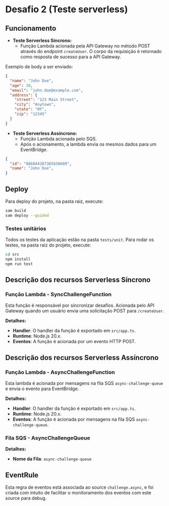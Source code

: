# Desafio 2 (Teste serverless)

## Funcionamento

- **Teste Serverless Síncrono:**
  - Função Lambda acionada pela API Gateway no método POST através do endpoint `createUser`. O corpo da requisição é retornado como resposta de sucesso para a API Gateway.

Exemplo de body a ser enviado: 

```json
{
  "name": "John Doe",
  "age": 30,
  "email": "john.doe@example.com",
  "address": {
    "street": "123 Main Street",
    "city": "Anytown",
    "state": "NY",
    "zip": "12345"
  }
}
```

- **Teste Serverless Assíncrono:**
  - Função Lambda acionada pelo SQS.
  - Após o acionamento, a lambda envia os mesmos dados para um EventBridge.


```json
{
  "id": "866044287365636609",
  "name": "John Doe",
}
```

## Deploy
Para deploy do projeto, na pasta raiz, execute:

```bash
sam build
sam deploy --guided
```

### Testes unitários
Todos os testes da aplicação estão na pasta `tests/unit`.
Para rodar os testes, na pasta raiz do projeto, execute:

```bash
cd src
npm install
npm run test
```

## Descrição dos recursos Serverless Síncrono

### Função Lambda - SyncChallengeFunction

Esta função é responsável por sincronizar desafios. Acionada pelo API Gateway quando um usuário envia uma solicitação POST para `/createUser`.

**Detalhes:**
- **Handler**: O handler da função é exportado em `src/app.ts`.
- **Runtime**: Node.js 20.x.
- **Eventos**: A função é acionada por um evento HTTP POST.




## Descrição dos recursos Serverless Assíncrono


### Função Lambda - AsyncChallengeFunction

Esta lambda é acionada por mensagens na fila SQS `async-challenge-queue` e envia o evento para EventBridge.

**Detalhes:**
- **Handler**: O handler da função é exportado em `src/app.ts`.
- **Runtime**: Node.js 20.x.
- **Eventos**: A função é acionada por mensagens na fila SQS `async-challenge-queue`.

### Fila SQS - AsyncChallengeQueue

**Detalhes:**
- **Nome da Fila**: `async-challenge-queue`

## EventRule

Esta regra de eventos está associada ao source `challenge.async`, e foi criada com intuito de facilitar o monitoramento dos eventos com este source para debug.

